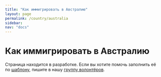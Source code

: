 ```yaml
---
title: "Как иммигрировать в Австралию"
layout: page
permalink: /country/australia
sidebar:
nav: "docs"
---
```


# Как иммигрировать в Австралию

Страница находится в разработке. Если вы хотите помочь заполнить её по [шаблону](/template), пишите в нашу [группу волонтёров](https://t.me/+FHi3FnJaoWJkMDAx).
